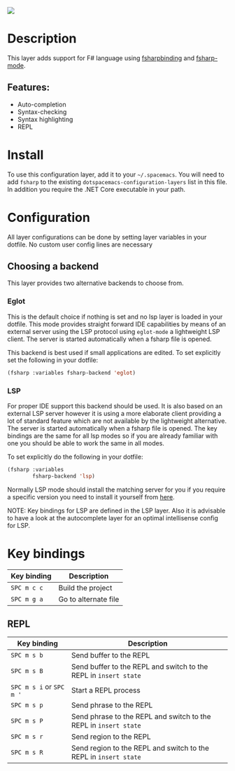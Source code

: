 ![](img/fsharp.png)

# Description

This layer adds support for F# language using
[fsharpbinding](https://github.com/fsharp/fsharpbinding) and
[fsharp-mode](https://github.com/fsharp/fsharpbinding).

## Features:

-   Auto-completion
-   Syntax-checking
-   Syntax highlighting
-   REPL

# Install

To use this configuration layer, add it to your `~/.spacemacs`. You will
need to add `fsharp` to the existing `dotspacemacs-configuration-layers`
list in this file. In addition you require the .NET Core executable in
your path.

# Configuration

All layer configurations can be done by setting layer variables in your
dotfile. No custom user config lines are necessary

## Choosing a backend

This layer provides two alternative backends to choose from.

### Eglot

This is the default choice if nothing is set and no lsp layer is loaded
in your dotfile. This mode provides straight forward IDE capabilities by
means of an external server using the LSP protocol using `eglot-mode` a
lightweight LSP client. The server is started automatically when a
fsharp file is opened.

This backend is best used if small applications are edited. To set
explicitly set the following in your dotfile:

``` commonlisp
(fsharp :variables fsharp-backend 'eglot)
```

### LSP

For proper IDE support this backend should be used. It is also based on
an external LSP server however it is using a more elaborate client
providing a lot of standard feature which are not available by the
lightweight alternative. The server is started automatically when a
fsharp file is opened. The key bindings are the same for all lsp modes
so if you are already familiar with one you should be able to work the
same in all modes.

To set explicitly do the following in your dotfile:

``` commonlisp
(fsharp :variables
        fsharp-backend 'lsp)
```

Normally LSP mode should install the matching server for you if you
require a specific version you need to install it yourself from
[here](https://github.com/fsharp/FsAutoComplete).

NOTE: Key bindings for LSP are defined in the LSP layer. Also it is
advisable to have a look at the autocomplete layer for an optimal
intellisense config for LSP.

# Key bindings

| Key binding | Description          |
|-------------|----------------------|
| `SPC m c c` | Build the project    |
| `SPC m g a` | Go to alternate file |

## REPL

| Key binding              | Description                                                      |
|--------------------------|------------------------------------------------------------------|
| `SPC m s b`              | Send buffer to the REPL                                          |
| `SPC m s B`              | Send buffer to the REPL and switch to the REPL in `insert state` |
| `SPC m s i` or `SPC m '​` | Start a REPL process                                             |
| `SPC m s p`              | Send phrase to the REPL                                          |
| `SPC m s P`              | Send phrase to the REPL and switch to the REPL in `insert state` |
| `SPC m s r`              | Send region to the REPL                                          |
| `SPC m s R`              | Send region to the REPL and switch to the REPL in `insert state` |
